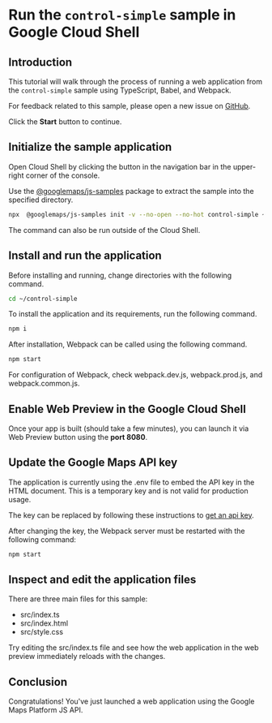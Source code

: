 # Run the `control-simple` sample in Google Cloud Shell

<walkthrough-tutorial-duration duration="10"/>

## Introduction

This tutorial will walk through the process of running a web application from
the `control-simple` sample using TypeScript, Babel, and Webpack.

For feedback related to this sample, please open a new issue on
[GitHub](https://github.com/googlemaps/js-samples/issues).

Click the **Start** button to continue.

## Initialize the sample application

Open Cloud Shell by clicking the
<walkthrough-cloud-shell-icon></walkthrough-cloud-shell-icon> button in the
navigation bar in the upper-right corner of the console.

Use the [@googlemaps/js-samples](https://www.npmjs.com/package/@googlemaps/js-samples) package to
extract the sample into the specified directory.

```bash
npx  @googlemaps/js-samples init -v --no-open --no-hot control-simple ~/control-simple
```

The command can also be run outside of the Cloud Shell.

## Install and run the application

Before installing and running, change directories with the following command.

```bash
cd ~/control-simple
```

To install the application and its requirements, run the following command.

```bash
npm i
```

After installation, Webpack can be called using the following command.

```bash
npm start
```

For configuration of Webpack, check
<walkthrough-editor-open-file filePath="control-simple/webpack.dev.js">webpack.dev.js</walkthrough-editor-open-file>,
<walkthrough-editor-open-file filePath="control-simple/webpack.prod.js">webpack.prod.js</walkthrough-editor-open-file>,
and
<walkthrough-editor-open-file filePath="control-simple/webpack.common.js">webpack.common.js</walkthrough-editor-open-file>.

## Enable Web Preview in the Google Cloud Shell

Once your app is built (should take a few minutes), you can launch it via
<walkthrough-spotlight-pointer target="cloudshell" spotlightId="devshell-web-preview-button">Web
Preview button</walkthrough-spotlight-pointer> using the **port 8080**.

## Update the Google Maps API key

The application is currently using the
<walkthrough-editor-open-file filePath="control-simple/.env">.env</walkthrough-editor-open-file>
file to embed the API key in the HTML document. This is a temporary key and is
not valid for production usage.

The key can be replaced by following these instructions to
[get an api key](https://developers.google.com/maps/documentation/javascript/get-api-key).

After changing the key, the Webpack server must be restarted with the following
command:

```bash
npm start
```

## Inspect and edit the application files

There are three main files for this sample:

*   <walkthrough-editor-open-file filePath="control-simple/src/index.ts">src/index.ts</walkthrough-editor-open-file>
*   <walkthrough-editor-open-file filePath="control-simple/src/index.html">src/index.html</walkthrough-editor-open-file>
*   <walkthrough-editor-open-file filePath="control-simple/src/style.css">src/style.css</walkthrough-editor-open-file>

Try editing the <walkthrough-editor-open-file filePath="control-simple/src/index.ts">src/index.ts</walkthrough-editor-open-file> file and see how the web application in the web preview immediately reloads with the changes.

## Conclusion

<walkthrough-conclusion-trophy></walkthrough-conclusion-trophy>

Congratulations! You've just launched a web application using the Google Maps
Platform JS API.
